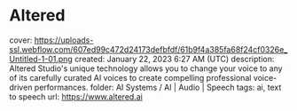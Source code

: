 # Altered

cover: https://uploads-ssl.webflow.com/607ed99c472d24173defbfdf/61b9f4a385fa68f24cf0326e_Untitled-1-01.png
created: January 22, 2023 6:27 AM (UTC)
description: Altered Studio's unique technology allows you to change your voice to any of its carefully curated AI voices to create compelling professional voice-driven performances.
folder: AI Systems / AI | Audio | Speech
tags: ai, text to speech
url: https://www.altered.ai